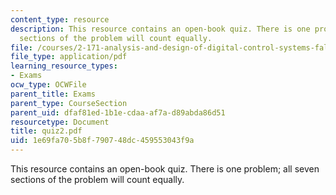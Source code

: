 ```yaml
---
content_type: resource
description: This resource contains an open-book quiz. There is one problem; all seven
  sections of the problem will count equally.
file: /courses/2-171-analysis-and-design-of-digital-control-systems-fall-2006/1e69fa705b8f790748dc459553043f9a_quiz2.pdf
file_type: application/pdf
learning_resource_types:
- Exams
ocw_type: OCWFile
parent_title: Exams
parent_type: CourseSection
parent_uid: dfaf81ed-1b1e-cdaa-af7a-d89abda86d51
resourcetype: Document
title: quiz2.pdf
uid: 1e69fa70-5b8f-7907-48dc-459553043f9a
---
```

This resource contains an open-book quiz. There is one problem; all seven sections of the problem will count equally.


